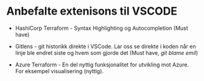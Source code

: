 ﻿# Anbefalte extenisons til VSCODE

* HashiCorp Terraform - Syntax Highlighting og Autocompletion (Must have)

* Gitlens - git historikk direkte i VSCode. Lar oss se direkte i koden når en linje ble endret siste og hvem som gjorde det (Must have, *git blame emil*)

* Azure Terraform - En del nyttig funksjonalitet for utvikling mot Azure. For eksempel visualisering (nyttig).
